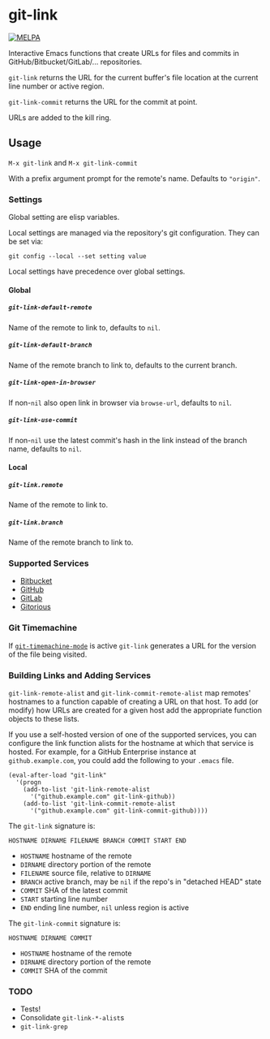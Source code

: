 # git-link

[![MELPA](http://melpa.org/packages/git-link-badge.svg)](http://melpa.org/#/git-link)

Interactive Emacs functions that create URLs for files and commits in GitHub/Bitbucket/GitLab/... repositories.

`git-link` returns the URL for the current buffer's file location at the current line number or active region.

`git-link-commit` returns the URL for the commit at point.

URLs are added to the kill ring.

## Usage

`M-x git-link` and `M-x git-link-commit`

With a prefix argument prompt for the remote's name. Defaults to `"origin"`.

### Settings

Global setting are elisp variables.

Local settings are managed via the repository's git configuration. They can be set via:

```
git config --local --set setting value
```

Local settings have precedence over global settings.

#### Global

##### `git-link-default-remote`

Name of the remote to link to, defaults to `nil`.

##### `git-link-default-branch`

Name of the remote branch to link to, defaults to the current branch.

##### `git-link-open-in-browser`

If non-`nil` also open link in browser via `browse-url`, defaults to `nil`.

##### `git-link-use-commit`

If non-`nil` use the latest commit's hash in the link instead of the branch name, defaults to `nil`.

#### Local

##### `git-link.remote`

Name of the remote to link to.

##### `git-link.branch`

Name of the remote branch to link to.

### Supported Services

* [Bitbucket](http://bitbucket.com)
* [GitHub](http://github.com)
* [GitLab](https://gitlab.com)
* [Gitorious](http://gitorious.org)

### Git Timemachine

If [`git-timemachine-mode`](https://github.com/pidu/git-timemachine) is active `git-link` generates a URL for the version of the file being visited.

### Building Links and Adding Services

`git-link-remote-alist` and `git-link-commit-remote-alist` map remotes'
hostnames to a function capable of creating a URL on that host. To add (or
modify) how URLs are created for a given host add the appropriate function
objects to these lists.

If you use a self-hosted version of one of the supported services, you
can configure the link function alists for the hostname at which that
service is hosted.  For example, for a GitHub Enterprise instance at
`github.example.com`, you could add the following to your `.emacs` file.

    (eval-after-load "git-link"
      '(progn
        (add-to-list 'git-link-remote-alist
          '("github.example.com" git-link-github))
        (add-to-list 'git-link-commit-remote-alist
          '("github.example.com" git-link-commit-github))))

The `git-link` signature is:

`HOSTNAME DIRNAME FILENAME BRANCH COMMIT START END`

* `HOSTNAME` hostname of the remote
* `DIRNAME` directory portion of the remote
* `FILENAME` source file, relative to `DIRNAME`
* `BRANCH` active branch, may be `nil` if the repo's in "detached HEAD" state
* `COMMIT` SHA of the latest commit
* `START` starting line number
* `END`  ending line number, `nil` unless region is active

The `git-link-commit` signature is:

`HOSTNAME DIRNAME COMMIT`

* `HOSTNAME` hostname of the remote
* `DIRNAME` directory portion of the remote
* `COMMIT` SHA of the commit

### TODO

* Tests!
* Consolidate `git-link-*-alist`s
* `git-link-grep`
